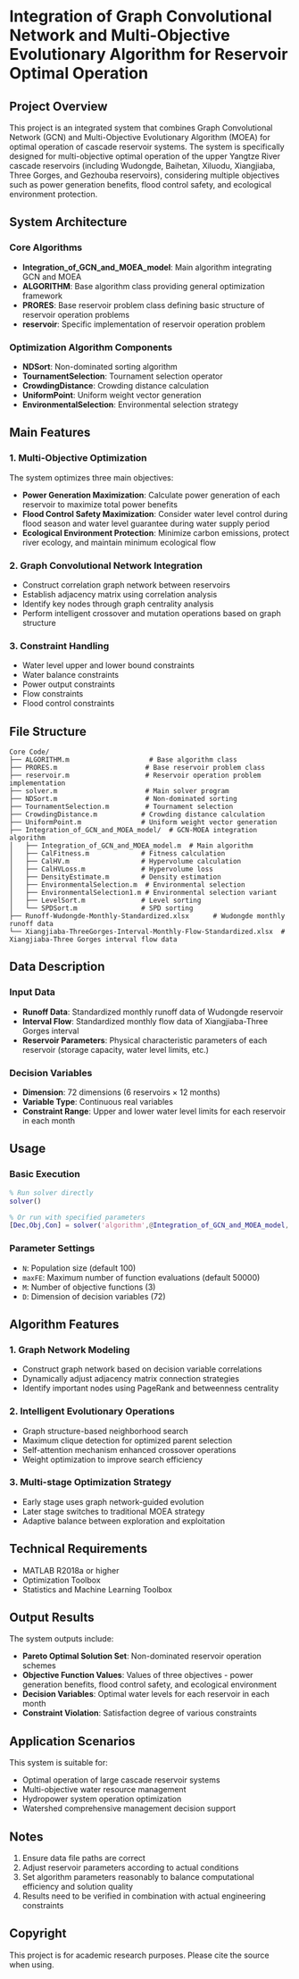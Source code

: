 # Integration of Graph Convolutional Network and Multi-Objective Evolutionary Algorithm for Reservoir Optimal Operation

## Project Overview

This project is an integrated system that combines Graph Convolutional Network (GCN) and Multi-Objective Evolutionary Algorithm (MOEA) for optimal operation of cascade reservoir systems. The system is specifically designed for multi-objective optimal operation of the upper Yangtze River cascade reservoirs (including Wudongde, Baihetan, Xiluodu, Xiangjiaba, Three Gorges, and Gezhouba reservoirs), considering multiple objectives such as power generation benefits, flood control safety, and ecological environment protection.

## System Architecture

### Core Algorithms
- **Integration_of_GCN_and_MOEA_model**: Main algorithm integrating GCN and MOEA
- **ALGORITHM**: Base algorithm class providing general optimization framework
- **PRORES**: Base reservoir problem class defining basic structure of reservoir operation problems
- **reservoir**: Specific implementation of reservoir operation problem

### Optimization Algorithm Components
- **NDSort**: Non-dominated sorting algorithm
- **TournamentSelection**: Tournament selection operator
- **CrowdingDistance**: Crowding distance calculation
- **UniformPoint**: Uniform weight vector generation
- **EnvironmentalSelection**: Environmental selection strategy

## Main Features

### 1. Multi-Objective Optimization
The system optimizes three main objectives:
- **Power Generation Maximization**: Calculate power generation of each reservoir to maximize total power benefits
- **Flood Control Safety Maximization**: Consider water level control during flood season and water level guarantee during water supply period
- **Ecological Environment Protection**: Minimize carbon emissions, protect river ecology, and maintain minimum ecological flow

### 2. Graph Convolutional Network Integration
- Construct correlation graph network between reservoirs
- Establish adjacency matrix using correlation analysis
- Identify key nodes through graph centrality analysis
- Perform intelligent crossover and mutation operations based on graph structure

### 3. Constraint Handling
- Water level upper and lower bound constraints
- Water balance constraints
- Power output constraints
- Flow constraints
- Flood control constraints

## File Structure

```
Core Code/
├── ALGORITHM.m                    # Base algorithm class
├── PRORES.m                      # Base reservoir problem class
├── reservoir.m                   # Reservoir operation problem implementation
├── solver.m                      # Main solver program
├── NDSort.m                      # Non-dominated sorting
├── TournamentSelection.m         # Tournament selection
├── CrowdingDistance.m           # Crowding distance calculation
├── UniformPoint.m               # Uniform weight vector generation
├── Integration_of_GCN_and_MOEA_model/  # GCN-MOEA integration algorithm
│   ├── Integration_of_GCN_and_MOEA_model.m  # Main algorithm
│   ├── CalFitness.m             # Fitness calculation
│   ├── CalHV.m                  # Hypervolume calculation
│   ├── CalHVLoss.m              # Hypervolume loss
│   ├── DensityEstimate.m        # Density estimation
│   ├── EnvironmentalSelection.m  # Environmental selection
│   ├── EnvironmentalSelection1.m # Environmental selection variant
│   ├── LevelSort.m              # Level sorting
│   └── SPDSort.m                # SPD sorting
├── Runoff-Wudongde-Monthly-Standardized.xlsx      # Wudongde monthly runoff data
└── Xiangjiaba-ThreeGorges-Interval-Monthly-Flow-Standardized.xlsx  # Xiangjiaba-Three Gorges interval flow data
```

## Data Description

### Input Data
- **Runoff Data**: Standardized monthly runoff data of Wudongde reservoir
- **Interval Flow**: Standardized monthly flow data of Xiangjiaba-Three Gorges interval
- **Reservoir Parameters**: Physical characteristic parameters of each reservoir (storage capacity, water level limits, etc.)

### Decision Variables
- **Dimension**: 72 dimensions (6 reservoirs × 12 months)
- **Variable Type**: Continuous real variables
- **Constraint Range**: Upper and lower water level limits for each reservoir in each month

## Usage

### Basic Execution
```matlab
% Run solver directly
solver()

% Or run with specified parameters
[Dec,Obj,Con] = solver('algorithm',@Integration_of_GCN_and_MOEA_model,'problem',@reservoir,'M',3,'N',200,'maxFE',10000);
```

### Parameter Settings
- `N`: Population size (default 100)
- `maxFE`: Maximum number of function evaluations (default 50000)
- `M`: Number of objective functions (3)
- `D`: Dimension of decision variables (72)

## Algorithm Features

### 1. Graph Network Modeling
- Construct graph network based on decision variable correlations
- Dynamically adjust adjacency matrix connection strategies
- Identify important nodes using PageRank and betweenness centrality

### 2. Intelligent Evolutionary Operations
- Graph structure-based neighborhood search
- Maximum clique detection for optimized parent selection
- Self-attention mechanism enhanced crossover operations
- Weight optimization to improve search efficiency

### 3. Multi-stage Optimization Strategy
- Early stage uses graph network-guided evolution
- Later stage switches to traditional MOEA strategy
- Adaptive balance between exploration and exploitation

## Technical Requirements

- MATLAB R2018a or higher
- Optimization Toolbox
- Statistics and Machine Learning Toolbox

## Output Results

The system outputs include:
- **Pareto Optimal Solution Set**: Non-dominated reservoir operation schemes
- **Objective Function Values**: Values of three objectives - power generation benefits, flood control safety, and ecological environment
- **Decision Variables**: Optimal water levels for each reservoir in each month
- **Constraint Violation**: Satisfaction degree of various constraints

## Application Scenarios

This system is suitable for:
- Optimal operation of large cascade reservoir systems
- Multi-objective water resource management
- Hydropower system operation optimization
- Watershed comprehensive management decision support

## Notes

1. Ensure data file paths are correct
2. Adjust reservoir parameters according to actual conditions
3. Set algorithm parameters reasonably to balance computational efficiency and solution quality
4. Results need to be verified in combination with actual engineering constraints

## Copyright

This project is for academic research purposes. Please cite the source when using.